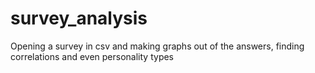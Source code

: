 # survey_analysis
Opening a survey in csv and making graphs out of the answers, finding correlations and even personality types
